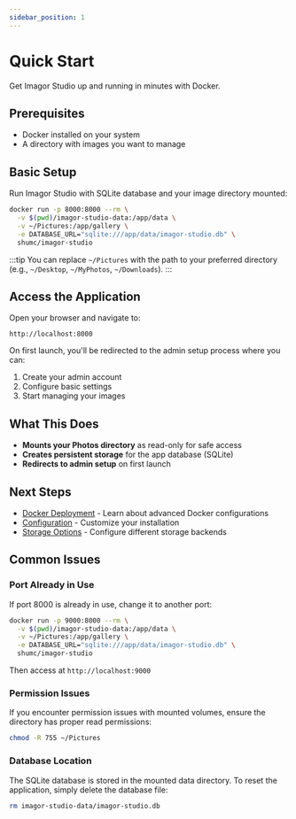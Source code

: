 ```yaml
---
sidebar_position: 1
---
```


# Quick Start

Get Imagor Studio up and running in minutes with Docker.

## Prerequisites

- Docker installed on your system
- A directory with images you want to manage

## Basic Setup

Run Imagor Studio with SQLite database and your image directory mounted:

```bash
docker run -p 8000:8000 --rm \
  -v $(pwd)/imagor-studio-data:/app/data \
  -v ~/Pictures:/app/gallery \
  -e DATABASE_URL="sqlite:///app/data/imagor-studio.db" \
  shumc/imagor-studio
```

:::tip
You can replace `~/Pictures` with the path to your preferred directory (e.g., `~/Desktop`, `~/MyPhotos`, `~/Downloads`).
:::

## Access the Application

Open your browser and navigate to:

```
http://localhost:8000
```

On first launch, you'll be redirected to the admin setup process where you can:

1. Create your admin account
2. Configure basic settings
3. Start managing your images

## What This Does

- **Mounts your Photos directory** as read-only for safe access
- **Creates persistent storage** for the app database (SQLite)
- **Redirects to admin setup** on first launch

## Next Steps

- [Docker Deployment](./docker-deployment) - Learn about advanced Docker configurations
- [Configuration](../configuration/overview) - Customize your installation
- [Storage Options](../configuration/storage) - Configure different storage backends

## Common Issues

### Port Already in Use

If port 8000 is already in use, change it to another port:

```bash
docker run -p 9000:8000 --rm \
  -v $(pwd)/imagor-studio-data:/app/data \
  -v ~/Pictures:/app/gallery \
  -e DATABASE_URL="sqlite:///app/data/imagor-studio.db" \
  shumc/imagor-studio
```

Then access at `http://localhost:9000`

### Permission Issues

If you encounter permission issues with mounted volumes, ensure the directory has proper read permissions:

```bash
chmod -R 755 ~/Pictures
```

### Database Location

The SQLite database is stored in the mounted data directory. To reset the application, simply delete the database file:

```bash
rm imagor-studio-data/imagor-studio.db
```
